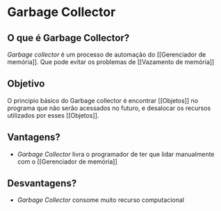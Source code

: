 # Garbage Collector

## O que é Garbage Collector?

*Garbage collector* é um processo de automação do [[Gerenciador de memória]]. Que pode evitar os problemas de [[Vazamento de memória]]

## Objetivo

O principio básico do Garbage collector é encontrar [[Objetos]] no programa que não serão acessados no futuro, e desalocar os recursos utilizados por esses [[Objetos]].

## Vantagens?

- *Garbage Collector*  livra o programador de ter que lidar manualmente com o [[Gerenciador de memória]]

## Desvantagens?

- *Garbage Collector* consome muito recurso computacional
